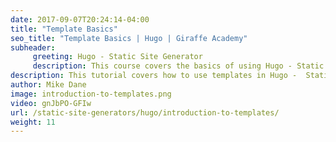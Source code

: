 ```yaml
---
date: 2017-09-07T20:24:14-04:00
title: "Template Basics"
seo_title: "Template Basics | Hugo | Giraffe Academy"
subheader:
     greeting: Hugo - Static Site Generator
     description: This course covers the basics of using Hugo - Static Site Generator. Work your way through the articles and we'll teach you everything you need to know to create a professional and scalable website or blog!
description: This tutorial covers how to use templates in Hugo -  Static Site Generator.
author: Mike Dane
image: introduction-to-templates.png
video: gnJbPO-GFIw
url: /static-site-generators/hugo/introduction-to-templates/
weight: 11
---
```

